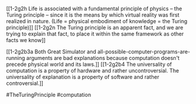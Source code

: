 [[1-2g2h Life is associated with a fundamental principle of physics – the Turing principle – since it is the means by which virtual reality was first realized in nature. (Life = physical embodiment of knowledge = the Turing principle)]]
[[1-2g2n The Turing principle is an apparent fact, and we are trying to explain that fact, to place it within the same framework as other facts we know]]

[[1-2g2b3a Both Great Simulator and all-possible-computer-programs-are-running arguments are bad explanations because computation doesn't precede physical world and its laws.]]
[[1-2g2b4 The universality of computation is a property of hardware and rather uncontroversial. The universality of explanation is a property of software and rather controversial.]]

#TheTuringPrinciple 
#computation